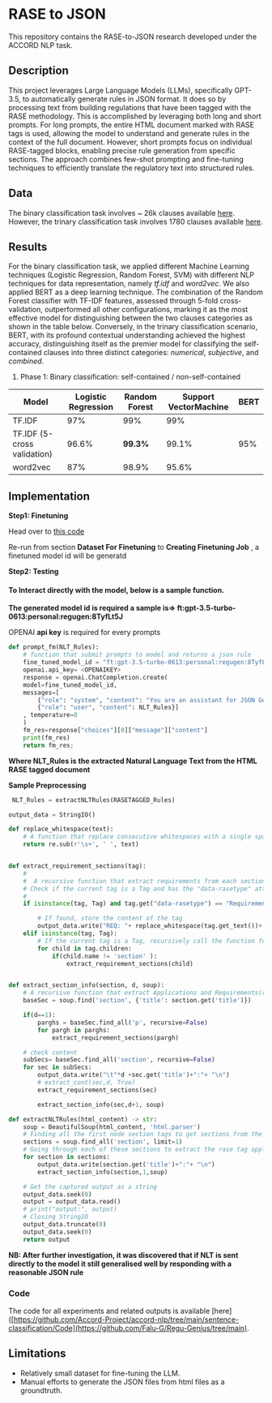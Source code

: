# RASE to JSON 

This repository contains the RASE-to-JSON research developed under the ACCORD NLP task. 

## Description 

This project leverages Large Language Models (LLMs), specifically GPT-3.5, to automatically generate rules in JSON format. It does so by processing text from building regulations that have been tagged with the RASE methodology. This is accomplished by leveraging both long and short prompts. For long prompts, the entire HTML document marked with RASE tags is used, allowing the model to understand and generate rules in the context of the full document. However, short prompts focus on individual RASE-tagged blocks, enabling precise rule generation from specific sections. The approach combines few-shot prompting and fine-tuning techniques to efficiently translate the regulatory text into structured rules.

## Data

The binary classification task involves ~ 26k clauses available [here](https://github.com/Accord-Project/accord-nlp/blob/main/sentence-classification/data/Single-Clauses-Data_Binary-Classification.csv). However, the trinary classification task involves 1780 clauses available [here](https://github.com/Accord-Project/accord-nlp/blob/main/sentence-classification/data/Self-Contained-Clauses-Data_Trinary-Classification.csv).

## Results

For the binary classification task, we applied different Machine Learning techniques (Logistic Regression, Random Forest, SVM) with different NLP techniques for data representation, namely _tf.idf_ and _word2vec_. We also applied BERT as a deep learning technique.  The combination of the Random Forest classifier with TF-IDF features, assessed through 5-fold cross-validation, outperformed all other configurations, marking it as the most effective model for distinguishing between the two clauses categories as shown in the table below. Conversely, in the trinary classification scenario, BERT, with its profound contextual understanding achieved the highest accuracy, distinguishing itself as the premier model for classifying the self-contained clauses into three distinct categories: _numerical_, _subjective_, and _combined_. 

1. Phase 1: Binary classification: self-contained / non-self-contained

<table>
    <thead>
        <tr>
            <th>Model</th>
            <th>Logistic Regression</th>
            <th><b>Random Forest</b></th>
            <th>Support VectorMachine</th>
            <th>BERT</th>
        </tr>
    </thead>
    <tbody>
        <tr>
            <td>TF.IDF</td>
            <td>97%</td>
            <td>99%</td>
            <td>99%</td>
            <td rowspan="3">95%</td>
        </tr>
        <tr>
            <td>TF.IDF (5-cross validation)</td>
            <td>96.6%</td>
            <td><b>99.3%</b></td>
            <td>99.1%</td>
        </tr>
        <tr>
            <td>word2vec</td>
            <td>87%</td>
            <td>98.9%</td>
            <td>95.6%</td>
        </tr>
    </tbody>
</table>


## Implementation 

**Step1: Finetuning**

Head over to [this code]()

Re-run from section __Dataset For Finetuning__ to __Creating Finetuning Job__ , a finetuned model id will be generatd

**Step2: Testing**

#### To Interact directly with the model, below is a sample function.

**The generated model id is required a sample is=> ft:gpt-3.5-turbo-0613:personal:regugen:8TyfLt5J**

OPENAI **api key** is required for every prompts

``` python code
def prompt_fm(NLT_Rules):
    # function that submit prompts to model and returns a json rule
    fine_tuned_model_id = "ft:gpt-3.5-turbo-0613:personal:regugen:8TyfLt5J"
    openai.api_key= <OPENAIKEY>
    response = openai.ChatCompletion.create(
    model=fine_tuned_model_id, 
    messages=[
        {"role": "system", "content": "You are an assistant for JSON Generation of Rules"},
        {"role": "user", "content": NLT_Rules}]
    , temperature=0
    )
    fm_res=response["choices"][0]["message"]["content"]
    print(fm_res)
    return fm_res;
```

**Where NLT_Rules is the extracted Natural Language Text from the HTML RASE tagged document**

**Sample Preprocessing**

``` python code
 NLT_Rules = extractNLTRules(RASETAGGED_Rules)
```

``` python code
output_data = StringIO()

def replace_whitespace(text):
    # A function that replace consecutive whitespaces with a single space
    return re.sub(r'\s+', ' ', text)


def extract_requirement_sections(tag):
    #
    #  A recursive function that extract requirements from each section
    # Check if the current tag is a Tag and has the "data-rasetype" attribute with the value "RequirementSection"
    #
    if isinstance(tag, Tag) and tag.get("data-rasetype") == "RequirementSection":

        # If found, store the content of the tag
        output_data.write("REQ: "+ replace_whitespace(tag.get_text())+ "\n")
    elif isinstance(tag, Tag):
        # If the current tag is a Tag, recursively call the function for each child of the current tag
        for child in tag.children:
            if(child.name != 'section' ):
                extract_requirement_sections(child)


def extract_section_info(section, d, soup):
    # A recursive function that extract Applications and Requirements(rules) from each sections keeping the hirachy
    baseSec = soup.find('section', {'title': section.get('title')})

    if(d==1):
        parghs = baseSec.find_all('p', recursive=False)
        for pargh in parghs:
            extract_requirement_sections(pargh)

    # check content
    subSecs= baseSec.find_all('section', recursive=False)
    for sec in subSecs:
        output_data.write("\t"*d +sec.get('title')+":"+ "\n")
        # extract_cont(sec,d, True)
        extract_requirement_sections(sec)

        extract_section_info(sec,d+1, soup)

def extractNLTRules(html_content) -> str:
    soup = BeautifulSoup(html_content, 'html.parser')
    # Finding all the first node section tags to get sections from the html input
    sections = soup.find_all('section', limit=1)
    # Going through each of these sections to extract the rase tag applocations and rules/requirements
    for section in sections:
        output_data.write(section.get('title')+":"+ "\n")
        extract_section_info(section,1,soup)

    # Get the captured output as a string
    output_data.seek(0)
    output = output_data.read()
    # print("output:", output)
    # Closing StringIO
    output_data.truncate(0)
    output_data.seek(0)
    return output

```
__NB: After further investigation, it was discovered that if NLT is sent directly to the model it still generalised well by responding with a reasonable JSON rule__


### Code
The code for all experiments and related outputs is available [here]([https://github.com/Accord-Project/accord-nlp/tree/main/sentence-classification/Code](https://github.com/Falu-G/Regu-Genius/tree/main).

## Limitations

* Relatively small dataset for fine-tuning the LLM.
* Manual efforts to generate the JSON files from html files as a groundtruth.

